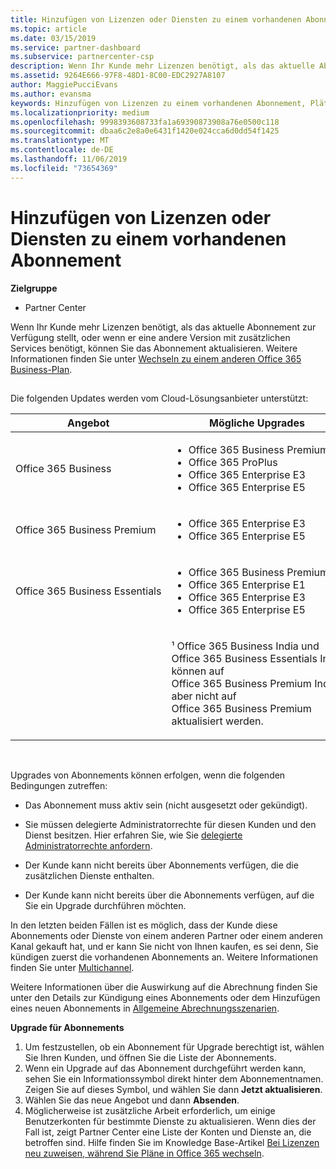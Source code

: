 ```yaml
---
title: Hinzufügen von Lizenzen oder Diensten zu einem vorhandenen Abonnement | Partner Center
ms.topic: article
ms.date: 03/15/2019
ms.service: partner-dashboard
ms.subservice: partnercenter-csp
description: Wenn Ihr Kunde mehr Lizenzen benötigt, als das aktuelle Abonnement zur Verfügung stellt, oder wenn er eine andere Version mit zusätzlichen Services benötigt, können Sie ein Upgrade für das Abonnement vornehmen.
ms.assetid: 9264E666-97F8-48D1-8C00-EDC2927A8107
author: MaggiePucciEvans
ms.author: evansma
keywords: Hinzufügen von Lizenzen zu einem vorhandenen Abonnement, Plätze zu einem vorhandenen Abonnement hinzufügen, Abonnement andern, Ändern eines Abonnements, Weitere Lizenzen für einen Kunden erwerben
ms.localizationpriority: medium
ms.openlocfilehash: 9998393608733fa1a69390873908a76e0500c118
ms.sourcegitcommit: dbaa6c2e8a0e6431f1420e024cca6d0dd54f1425
ms.translationtype: MT
ms.contentlocale: de-DE
ms.lasthandoff: 11/06/2019
ms.locfileid: "73654369"
---
```

# <a name="add-licenses-or-services-to-an-existing-subscription"></a>Hinzufügen von Lizenzen oder Diensten zu einem vorhandenen Abonnement

**Zielgruppe**

-  Partner Center

Wenn Ihr Kunde mehr Lizenzen benötigt, als das aktuelle Abonnement zur Verfügung stellt, oder wenn er eine andere Version mit zusätzlichen Services benötigt, können Sie das Abonnement aktualisieren. Weitere Informationen finden Sie unter [Wechseln zu einem anderen Office 365 Business-Plan](https://go.microsoft.com/fwlink/p/?LinkId=723577).

## <a href="" id="upgradesubscription"></a>


Die folgenden Updates werden vom Cloud-Lösungsanbieter unterstützt:

<table>
<colgroup>
<col width="50%" />
<col width="50%" />
</colgroup>
<thead>
<tr class="header">
<th>Angebot</th>
<th>Mögliche Upgrades</th>
</tr>
</thead>
<tbody>
<tr class="odd">
<td>Office 365 Business</td>
<td><ul>
<li>Office 365 Business Premium¹</li>
<li>Office 365 ProPlus</li>
<li>Office 365 Enterprise E3</li>
<li>Office 365 Enterprise E5</li>
</ul></td>
</tr>
<tr class="even">
<td>Office 365 Business Premium</td>
<td><ul>
<li>Office 365 Enterprise E3</li>
<li>Office 365 Enterprise E5</li>
</ul></td>
</tr>
<tr class="odd">
<td>Office 365 Business Essentials</td>
<td><ul>
<li>Office 365 Business Premium¹</li>
<li>Office 365 Enterprise E1</li>
<li>Office 365 Enterprise E3</li>
<li>Office 365 Enterprise E5</li>
</ul></td>
</tr>
<tr class="even">
<td></td>
<td><p>¹ Office 365 Business India und Office 365 Business Essentials India können auf Office 365 Business Premium India, aber nicht auf Office 365 Business Premium aktualisiert werden.</p></td>
</tr>
</tbody>
</table>

 

Upgrades von Abonnements können erfolgen, wenn die folgenden Bedingungen zutreffen:

-   Das Abonnement muss aktiv sein (nicht ausgesetzt oder gekündigt).

-   Sie müssen delegierte Administratorrechte für diesen Kunden und den Dienst besitzen. Hier erfahren Sie, wie Sie [delegierte Administratorrechte anfordern](request-a-relationship-with-a-customer.md).

-   Der Kunde kann nicht bereits über Abonnements verfügen, die die zusätzlichen Dienste enthalten.

-   Der Kunde kann nicht bereits über die Abonnements verfügen, auf die Sie ein Upgrade durchführen möchten.

In den letzten beiden Fällen ist es möglich, dass der Kunde diese Abonnements oder Dienste von einem anderen Partner oder einem anderen Kanal gekauft hat, und er kann Sie nicht von Ihnen kaufen, es sei denn, Sie kündigen zuerst die vorhandenen Abonnements an. Weitere Informationen finden Sie unter [Multichannel](multichannel.md).

Weitere Informationen über die Auswirkung auf die Abrechnung finden Sie unter den Details zur Kündigung eines Abonnements oder dem Hinzufügen eines neuen Abonnements in [Allgemeine Abrechnungsszenarien](common-billing-scenarios.md).

**Upgrade für Abonnements**

1.  Um festzustellen, ob ein Abonnement für Upgrade berechtigt ist, wählen Sie Ihren Kunden, und öffnen Sie die Liste der Abonnements.
2.  Wenn ein Upgrade auf das Abonnement durchgeführt werden kann, sehen Sie ein Informationssymbol direkt hinter dem Abonnementnamen. Zeigen Sie auf dieses Symbol, und wählen Sie dann **Jetzt aktualisieren**.
3.  Wählen Sie das neue Angebot und dann **Absenden**.
4.  Möglicherweise ist zusätzliche Arbeit erforderlich, um einige Benutzerkonten für bestimmte Dienste zu aktualisieren. Wenn dies der Fall ist, zeigt Partner Center eine Liste der Konten und Dienste an, die betroffen sind. Hilfe finden Sie im Knowledge Base-Artikel [Bei Lizenzen neu zuweisen, während Sie Pläne in Office 365 wechseln](https://go.microsoft.com/fwlink/p/?LinkId=723576).

 

 



